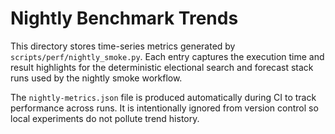 # Nightly Benchmark Trends

This directory stores time-series metrics generated by
`scripts/perf/nightly_smoke.py`. Each entry captures the execution time and
result highlights for the deterministic electional search and forecast stack
runs used by the nightly smoke workflow.

The `nightly-metrics.json` file is produced automatically during CI to track
performance across runs. It is intentionally ignored from version control so
local experiments do not pollute trend history.
